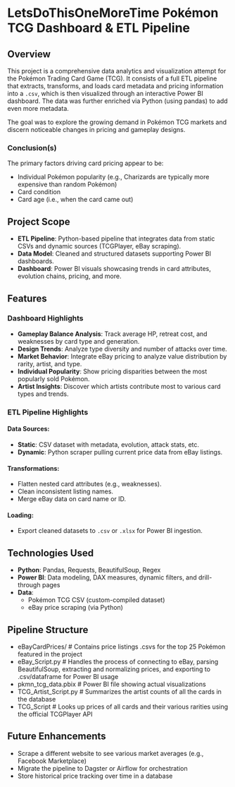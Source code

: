 # LetsDoThisOneMoreTime Pokémon TCG Dashboard & ETL Pipeline

## Overview

This project is a comprehensive data analytics and visualization attempt for the Pokémon Trading Card Game (TCG). It consists of a full ETL pipeline that extracts, transforms, and loads card metadata and pricing information into a `.csv`, which is then visualized through an interactive Power BI dashboard. The data was further enriched via Python (using pandas) to add even more metadata.

The goal was to explore the growing demand in Pokémon TCG markets and discern noticeable changes in pricing and gameplay designs. 

### Conclusion(s)

The primary factors driving card pricing appear to be:
* Individual Pokémon popularity (e.g., Charizards are typically more expensive than random Pokémon)
* Card condition
* Card age (i.e., when the card came out)


## Project Scope

* **ETL Pipeline**: Python-based pipeline that integrates data from static CSVs and dynamic sources (TCGPlayer, eBay scraping).
* **Data Model**: Cleaned and structured datasets supporting Power BI dashboards.
* **Dashboard**: Power BI visuals showcasing trends in card attributes, evolution chains, pricing, and more.


## Features

### Dashboard Highlights

* **Gameplay Balance Analysis**: Track average HP, retreat cost, and weaknesses by card type and generation.
* **Design Trends**: Analyze type diversity and number of attacks over time.
* **Market Behavior**: Integrate eBay pricing to analyze value distribution by rarity, artist, and type.
* **Individual Popularity**: Show pricing disparities between the most popularly sold Pokémon.
* **Artist Insights**: Discover which artists contribute most to various card types and trends.


### ETL Pipeline Highlights

#### Data Sources:
* **Static**: CSV dataset with metadata, evolution, attack stats, etc.
* **Dynamic**: Python scraper pulling current price data from eBay listings.

#### Transformations:
* Flatten nested card attributes (e.g., weaknesses).
* Clean inconsistent listing names.
* Merge eBay data on card name or ID.

#### Loading:
* Export cleaned datasets to `.csv` or `.xlsx` for Power BI ingestion.


## Technologies Used

* **Python**: Pandas, Requests, BeautifulSoup, Regex
* **Power BI**: Data modeling, DAX measures, dynamic filters, and drill-through pages
* **Data**: 
    * Pokémon TCG CSV (custom-compiled dataset)
    * eBay price scraping (via Python)


## Pipeline Structure

* eBayCardPrices/ # Contains price listings .csvs for the top 25 Pokémon featured in the project
* eBay_Script.py # Handles the process of connecting to eBay, parsing BeautifulSoup, extracting and normalizing prices, and exporting to .csv/dataframe for Power BI usage
* pkmn_tcg_data.pbix # Power BI file showing actual visualizations
* TCG_Artist_Script.py # Summarizes the artist counts of all the cards in the database
* TCG_Script # Looks up prices of all cards and their various rarities using the official TCGPlayer API

## Future Enhancements

* Scrape a different website to see various market averages (e.g., Facebook Marketplace)
* Migrate the pipeline to Dagster or Airflow for orchestration
* Store historical price tracking over time in a database